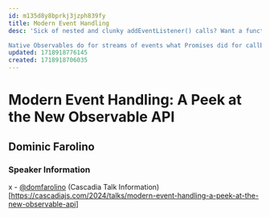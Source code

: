 ```yaml
---
id: m135d8y8bprkj3jzph839fy
title: Modern Event Handling
desc: 'Sick of nested and clunky addEventListener() calls? Want a functional, declarative way of handling events in JavaScript? Chrome engineer Dominic Farolino introduces the long-awaited Observable API, a composable event handling primitive to replace addEventListener() coming to a browser near you!

Native Observables do for streams of events what Promises did for callbacks & callback hell. Frameworks have long used them to declaratively create pipelines of operators through which events flow, and the Web is finally getting them natively. Observable API is the most wanted web standards proposal on GitHub by developers, and in this talk you'll learn how to listen to events with an Observable, use operators to transform & listen to multiple events, and even build your own Observables from scratch!'
updated: 1718918776145
created: 1718918706035
---
```

# Modern Event Handling: A Peek at the New Observable API
## Dominic Farolino

### Speaker Information
x - [@domfarolino](https://twitter.com/domfarolino)
(Cascadia Talk Information)[https://cascadiajs.com/2024/talks/modern-event-handling-a-peek-at-the-new-observable-api]